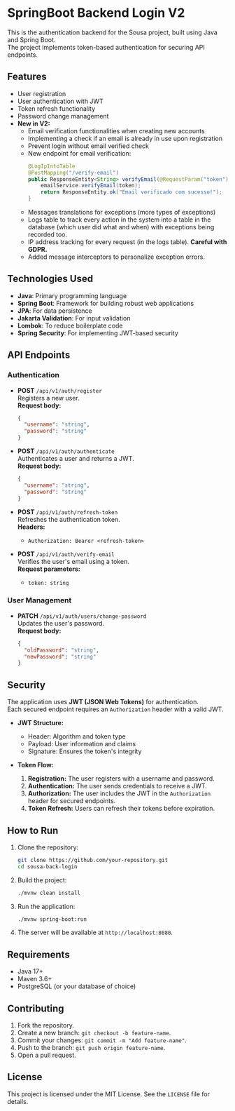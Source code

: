 # SpringBoot Backend Login V2

This is the authentication backend for the Sousa project, built using Java and Spring Boot.  
The project implements token-based authentication for securing API endpoints.

## Features

- User registration
- User authentication with JWT
- Token refresh functionality
- Password change management
- **New in V2:**
  - Email verification functionalities when creating new accounts
  - Implementing a check if an email is already in use upon registration
  - Prevent login without email verified check
  - New endpoint for email verification:
    ```java
    @LogIpIntoTable
    @PostMapping("/verify-email")
    public ResponseEntity<String> verifyEmail(@RequestParam("token") String token) {
        emailService.verifyEmail(token);
        return ResponseEntity.ok("Email verificado com sucesso!");
    }
    ```
  - Messages translations for exceptions (more types of exceptions)
  - Logs table to track every action in the system into a table in the database (which user did what and when) with exceptions being recorded too.
  - IP address tracking for every request (in the logs table). **Careful with GDPR.**
  - Added message interceptors to personalize exception errors.

## Technologies Used

- **Java**: Primary programming language
- **Spring Boot**: Framework for building robust web applications
- **JPA**: For data persistence
- **Jakarta Validation**: For input validation
- **Lombok**: To reduce boilerplate code
- **Spring Security**: For implementing JWT-based security

## API Endpoints

### Authentication

- **POST** `/api/v1/auth/register`  
  Registers a new user.  
  **Request body:**
  ```json
  {
    "username": "string",
    "password": "string"
  }
  ```

- **POST** `/api/v1/auth/authenticate`  
  Authenticates a user and returns a JWT.  
  **Request body:**
  ```json
  {
    "username": "string",
    "password": "string"
  }
  ```

- **POST** `/api/v1/auth/refresh-token`  
  Refreshes the authentication token.  
  **Headers:**
  - `Authorization: Bearer <refresh-token>`

- **POST** `/api/v1/auth/verify-email`  
  Verifies the user's email using a token.  
  **Request parameters:**
  - `token: string`

### User Management

- **PATCH** `/api/v1/auth/users/change-password`  
  Updates the user's password.  
  **Request body:**
  ```json
  {
    "oldPassword": "string",
    "newPassword": "string"
  }
  ```

## Security

The application uses **JWT (JSON Web Tokens)** for authentication.  
Each secured endpoint requires an `Authorization` header with a valid JWT.

- **JWT Structure:**
  - Header: Algorithm and token type
  - Payload: User information and claims
  - Signature: Ensures the token's integrity

- **Token Flow:**
  1. **Registration:** The user registers with a username and password.
  2. **Authentication:** The user sends credentials to receive a JWT.
  3. **Authorization:** The user includes the JWT in the `Authorization` header for secured endpoints.
  4. **Token Refresh:** Users can refresh their tokens before expiration.

## How to Run

1. Clone the repository:
   ```bash
   git clone https://github.com/your-repository.git
   cd sousa-back-login
   ```

2. Build the project:
   ```bash
   ./mvnw clean install
   ```

3. Run the application:
   ```bash
   ./mvnw spring-boot:run
   ```

4. The server will be available at `http://localhost:8080`.

## Requirements

- Java 17+
- Maven 3.6+
- PostgreSQL (or your database of choice)

## Contributing

1. Fork the repository.
2. Create a new branch: `git checkout -b feature-name`.
3. Commit your changes: `git commit -m "Add feature-name"`.
4. Push to the branch: `git push origin feature-name`.
5. Open a pull request.

## License

This project is licensed under the MIT License. See the `LICENSE` file for details.
